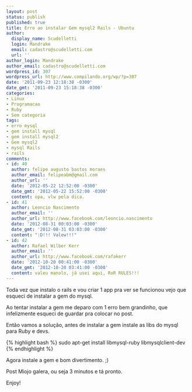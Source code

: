 ```yaml
---
layout: post
status: publish
published: true
title: Erro ao instalar Gem mysql2 Rails - Ubuntu
author:
  display_name: Scudelletti
  login: Mandrake
  email: cadastro@scudelletti.com
  url: ''
author_login: Mandrake
author_email: cadastro@scudelletti.com
wordpress_id: 307
wordpress_url: http://www.compilando.org/wp/?p=307
date: '2011-09-23 12:18:38 -0300'
date_gmt: '2011-09-23 15:18:38 -0300'
categories:
- Linux
- Programacao
- Ruby
- Sem categoria
tags:
- erro mysql
- gem install mysql
- gem install mysql2
- Gem mysql2
- mysql Rails
- rails
comments:
- id: 40
  author: felipe augusto bastos moraes
  author_email: felipeabm@gmail.com
  author_url: ''
  date: '2012-05-22 12:52:00 -0300'
  date_gmt: '2012-05-22 15:52:00 -0300'
  content: opa, vlw pela dica.
- id: 41
  author: Leoncio Nascimento
  author_email: ''
  author_url: http://www.facebook.com/leoncio.nascimento
  date: '2012-08-31 00:03:00 -0300'
  date_gmt: '2012-08-31 03:03:00 -0300'
  content: ":D!!! Valew!!!"
- id: 42
  author: Rafael Wilber Kerr
  author_email: ''
  author_url: http://www.facebook.com/rafakerr
  date: '2012-10-20 00:41:00 -0300'
  date_gmt: '2012-10-20 03:41:00 -0300'
  content: valeu manolo, já usei aqui, RoR RULES!!!
---
```

Toda vez que instalo o rails e vou criar 1 app pra ver se funcionou vejo que esqueci de instalar a gem do mysql.

Ao tentar instalar a gem me deparo com 1 erro bem grandinho, que infelizmente esqueci de guardar pra colocar no post.

Então vamos a solução, antes de instalar a gem instale as libs do mysql para Ruby e devs.

{% highlight bash %}
sudo apt-get install libmysql-ruby libmysqlclient-dev
{% endhighlight %}

Agora instale a gem e bom divertimento. ;)

Post Miojo galera, ou seja 3 minutos e tá pronto.

Enjoy!
